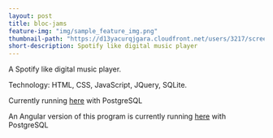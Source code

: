 ```yaml
---
layout: post
title: bloc-jams
feature-img: "img/sample_feature_img.png"
thumbnail-path: "https://d13yacurqjgara.cloudfront.net/users/3217/screenshots/2030966/blocjams_1x.png"
short-description: Spotify like digital music player
---
```

A Spotify like digital music player. 

Technology:  HTML, CSS, JavaScript, JQuery, SQLite.

Currently running [here](https://minh-bloc-jams.herokuapp.com) with PostgreSQL


An Angular version of this program is currently running [here](https://minh-bloc-jams-angular.herokuapp.com) with PostgreSQL
